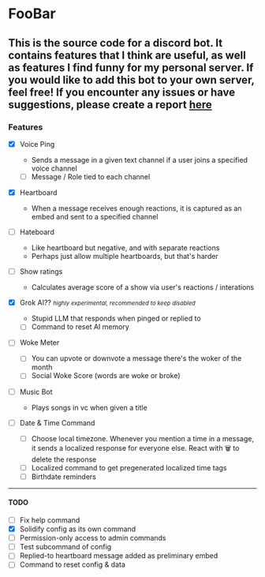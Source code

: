 # FooBar
This is the source code for a discord bot. It contains features that I think are useful, as well as features I find funny for my personal server. 
If you would like to add this bot to your own server, feel free! If you encounter any issues or have suggestions, please create a report [here](https://github.com/aquafenaa/FooBar/issues)
----
### Features
- [x] Voice Ping 
  - Sends a message in a given text channel if a user joins a specified voice channel
  - [ ] Message / Role tied to each channel

- [x] Heartboard
  - When a message receives enough reactions, it is captured as an embed and sent to a specified channel
- [ ] Hateboard
  - Like heartboard but negative, and with separate reactions
  - Perhaps just allow multiple heartboards, but that's harder

- [ ] Show ratings
  - Calculates average score of a show via user's reactions / interations

- [x] Grok AI?? <small>*highly experimental, recommended to keep disabled*</small>
  - Stupid LLM that responds when pinged or replied to
  - [ ] Command to reset AI memory

- [ ] Woke Meter
  - [ ] You can upvote or downvote a message there's the woker of the month
  - [ ] Social Woke Score (words are woke or broke)

- [ ] Music Bot
  - Plays songs in vc when given a title

- [ ] Date & Time Command
  - [ ] Choose local timezone. Whenever you mention a time in a message, it sends a localized response for everyone else. React with 🗑️ to delete the response
  - [ ] Localized command to get pregenerated localized time tags
  - [ ] Birthdate reminders
---
#### **TODO**
- [ ] Fix help command
- [x] Solidify config as its own command
- [ ] Permission-only access to admin commands
- [ ] Test subcommand of config
- [ ] Replied-to heartboard message added as preliminary embed
- [ ] Command to reset config & data